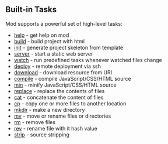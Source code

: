 ## Built-in Tasks
Mod supports a powerful set of high-level tasks:

* [help](https://github.com/modulejs/modjs/tree/master/doc/tasks/help.md) - get help on mod 
* [build](https://github.com/modulejs/modjs/tree/master/doc/tasks/build.md) - build project with html 
* [init](https://github.com/modulejs/modjs/tree/master/doc/tasks/init.md) - generate project skeleton from template 
* [server](https://github.com/modulejs/modjs/tree/master/doc/tasks/server.md) - start a static web server 
* [watch](https://github.com/modulejs/modjs/tree/master/doc/tasks/watch.md) - run predefined tasks whenever watched files change 
* [deploy](https://github.com/modulejs/modjs/tree/master/doc/tasks/deploy.md) - remote deployment via ssh 
* [download](https://github.com/modulejs/modjs/tree/master/doc/tasks/download.md) - download resource from URI 
* [compile](https://github.com/modulejs/modjs/tree/master/doc/tasks/compile.md) - compile JavaScript/CSS/HTML source 
* [min](https://github.com/modulejs/modjs/tree/master/doc/tasks/min.md) - minify JavaScript/CSS/HTML source 
* [replace](https://github.com/modulejs/modjs/tree/master/doc/tasks/replace.md) - replace the contents of files 
* [cat](https://github.com/modulejs/modjs/tree/master/doc/tasks/cat.md) - concatenate the content of files 
* [cp](https://github.com/modulejs/modjs/tree/master/doc/tasks/cp.md) - copy one or more files to another location 
* [mkdir](https://github.com/modulejs/modjs/tree/master/doc/tasks/mkdir.md) - make a new directory 
* [mv](https://github.com/modulejs/modjs/tree/master/doc/tasks/mv.md) - move or rename files or directories 
* [rm](https://github.com/modulejs/modjs/tree/master/doc/tasks/rm.md) - remove files 
* [rev](https://github.com/modulejs/modjs/tree/master/doc/tasks/rev.md) - rename file with it hash value 
* [strip](https://github.com/modulejs/modjs/tree/master/doc/tasks/strip.md) - source stripping 
